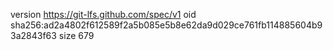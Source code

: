 version https://git-lfs.github.com/spec/v1
oid sha256:ad2a4802f612589f2a5b085e5b8e62da9d029ce761fb114885604b93a2843f63
size 679
